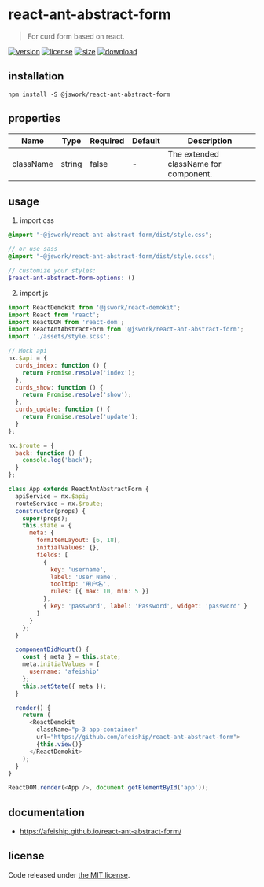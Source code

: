 # react-ant-abstract-form
> For curd form based on react.

[![version][version-image]][version-url]
[![license][license-image]][license-url]
[![size][size-image]][size-url]
[![download][download-image]][download-url]

## installation
```shell
npm install -S @jswork/react-ant-abstract-form
```

## properties
| Name      | Type   | Required | Default | Description                           |
| --------- | ------ | -------- | ------- | ------------------------------------- |
| className | string | false    | -       | The extended className for component. |


## usage
1. import css
  ```scss
  @import "~@jswork/react-ant-abstract-form/dist/style.css";

  // or use sass
  @import "~@jswork/react-ant-abstract-form/dist/style.scss";

  // customize your styles:
  $react-ant-abstract-form-options: ()
  ```
2. import js
  ```js
  import ReactDemokit from '@jswork/react-demokit';
  import React from 'react';
  import ReactDOM from 'react-dom';
  import ReactAntAbstractForm from '@jswork/react-ant-abstract-form';
  import './assets/style.scss';

  // Mock api
  nx.$api = {
    curds_index: function () {
      return Promise.resolve('index');
    },
    curds_show: function () {
      return Promise.resolve('show');
    },
    curds_update: function () {
      return Promise.resolve('update');
    }
  };

  nx.$route = {
    back: function () {
      console.log('back');
    }
  };

  class App extends ReactAntAbstractForm {
    apiService = nx.$api;
    routeService = nx.$route;
    constructor(props) {
      super(props);
      this.state = {
        meta: {
          formItemLayout: [6, 18],
          initialValues: {},
          fields: [
            {
              key: 'username',
              label: 'User Name',
              tooltip: '用户名',
              rules: [{ max: 10, min: 5 }]
            },
            { key: 'password', label: 'Password', widget: 'password' }
          ]
        }
      };
    }

    componentDidMount() {
      const { meta } = this.state;
      meta.initialValues = {
        username: 'afeiship'
      };
      this.setState({ meta });
    }

    render() {
      return (
        <ReactDemokit
          className="p-3 app-container"
          url="https://github.com/afeiship/react-ant-abstract-form">
          {this.view()}
        </ReactDemokit>
      );
    }
  }

  ReactDOM.render(<App />, document.getElementById('app'));

  ```

## documentation
- https://afeiship.github.io/react-ant-abstract-form/


## license
Code released under [the MIT license](https://github.com/afeiship/react-ant-abstract-form/blob/master/LICENSE.txt).

[version-image]: https://img.shields.io/npm/v/@jswork/react-ant-abstract-form
[version-url]: https://npmjs.org/package/@jswork/react-ant-abstract-form

[license-image]: https://img.shields.io/npm/l/@jswork/react-ant-abstract-form
[license-url]: https://github.com/afeiship/react-ant-abstract-form/blob/master/LICENSE.txt

[size-image]: https://img.shields.io/bundlephobia/minzip/@jswork/react-ant-abstract-form
[size-url]: https://github.com/afeiship/react-ant-abstract-form/blob/master/dist/react-ant-abstract-form.min.js

[download-image]: https://img.shields.io/npm/dm/@jswork/react-ant-abstract-form
[download-url]: https://www.npmjs.com/package/@jswork/react-ant-abstract-form
